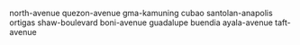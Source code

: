 north-avenue
quezon-avenue
gma-kamuning
cubao
santolan-anapolis
ortigas
shaw-boulevard
boni-avenue
guadalupe
buendia
ayala-avenue
taft-avenue
